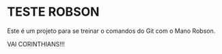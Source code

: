 # TESTE ROBSON

Este é um projeto para se treinar o comandos do Git com o Mano Robson.

VAI CORINTHIANS!!!
